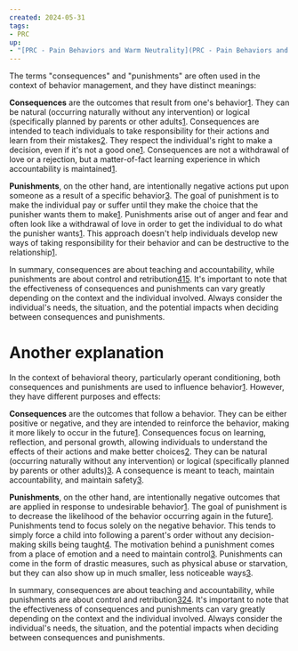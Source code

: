```yaml
---
created: 2024-05-31
tags:
- PRC
up:
- "[PRC - Pain Behaviors and Warm Neutrality](PRC - Pain Behaviors and Warm Neutrality \"wikilink\")"
---
```


The terms "consequences" and "punishments" are often used in the context of behavior management, and they have distinct meanings:

**Consequences** are the outcomes that result from one's behavior[1](https://www.empoweringparents.com/article/punishments-vs-consequences-which-are-you-using/). They can be natural (occurring naturally without any intervention) or logical (specifically planned by parents or other adults[1](https://www.empoweringparents.com/article/punishments-vs-consequences-which-are-you-using/). Consequences are intended to teach individuals to take responsibility for their actions and learn from their mistakes[2](https://pediaa.com/difference-between-consequences-and-punishment/). They respect the individual's right to make a decision, even if it's not a good one[1](https://www.empoweringparents.com/article/punishments-vs-consequences-which-are-you-using/). Consequences are not a withdrawal of love or a rejection, but a matter-of-fact learning experience in which accountability is maintained[1](https://www.empoweringparents.com/article/punishments-vs-consequences-which-are-you-using/).

**Punishments**, on the other hand, are intentionally negative actions put upon someone as a result of a specific behavior[3](https://thebigbiemethod.com/consequences-vs-punishments-what-is-the-difference/). The goal of punishment is to make the individual pay or suffer until they make the choice that the punisher wants them to make[1](https://www.empoweringparents.com/article/punishments-vs-consequences-which-are-you-using/). Punishments arise out of anger and fear and often look like a withdrawal of love in order to get the individual to do what the punisher wants[1](https://www.empoweringparents.com/article/punishments-vs-consequences-which-are-you-using/). This approach doesn't help individuals develop new ways of taking responsibility for their behavior and can be destructive to the relationship[1](https://www.empoweringparents.com/article/punishments-vs-consequences-which-are-you-using/).

In summary, consequences are about teaching and accountability, while punishments are about control and retribution[4](https://psychcentral.com/blog/childhood-behavioral/2018/09/the-difference-between-a-consequence-and-a-punishment)[1](https://www.empoweringparents.com/article/punishments-vs-consequences-which-are-you-using/)[5](https://www.smarterparenting.com/podcasts/consequence-vs-punishment/). It's important to note that the effectiveness of consequences and punishments can vary greatly depending on the context and the individual involved. Always consider the individual's needs, the situation, and the potential impacts when deciding between consequences and punishments.

# Another explanation

In the context of behavioral theory, particularly operant conditioning, both consequences and punishments are used to influence behavior[1](https://www.simplypsychology.org/operant-conditioning.html). However, they have different purposes and effects:

**Consequences** are the outcomes that follow a behavior. They can be either positive or negative, and they are intended to reinforce the behavior, making it more likely to occur in the future[1](https://www.simplypsychology.org/operant-conditioning.html). Consequences focus on learning, reflection, and personal growth, allowing individuals to understand the effects of their actions and make better choices[2](https://www.rosycheeked.com/mental-health/consequences-vs-punishment-whats-the-difference/). They can be natural (occurring naturally without any intervention) or logical (specifically planned by parents or other adults)[3](https://psychcentral.com/blog/childhood-behavioral/2018/09/the-difference-between-a-consequence-and-a-punishment). A consequence is meant to teach, maintain accountability, and maintain safety[3](https://psychcentral.com/blog/childhood-behavioral/2018/09/the-difference-between-a-consequence-and-a-punishment).

**Punishments**, on the other hand, are intentionally negative outcomes that are applied in response to undesirable behavior[1](https://www.simplypsychology.org/operant-conditioning.html). The goal of punishment is to decrease the likelihood of the behavior occurring again in the future[1](https://www.simplypsychology.org/operant-conditioning.html). Punishments tend to focus solely on the negative behavior. This tends to simply force a child into following a parent's order without any decision-making skills being taught[4](https://psychologynj.org/page/PunishmentvsConsequences). The motivation behind a punishment comes from a place of emotion and a need to maintain control[3](https://psychcentral.com/blog/childhood-behavioral/2018/09/the-difference-between-a-consequence-and-a-punishment). Punishments can come in the form of drastic measures, such as physical abuse or starvation, but they can also show up in much smaller, less noticeable ways[3](https://psychcentral.com/blog/childhood-behavioral/2018/09/the-difference-between-a-consequence-and-a-punishment).

In summary, consequences are about teaching and accountability, while punishments are about control and retribution[3](https://psychcentral.com/blog/childhood-behavioral/2018/09/the-difference-between-a-consequence-and-a-punishment)[2](https://www.rosycheeked.com/mental-health/consequences-vs-punishment-whats-the-difference/)[4](https://psychologynj.org/page/PunishmentvsConsequences). It's important to note that the effectiveness of consequences and punishments can vary greatly depending on the context and the individual involved. Always consider the individual's needs, the situation, and the potential impacts when deciding between consequences and punishments.
